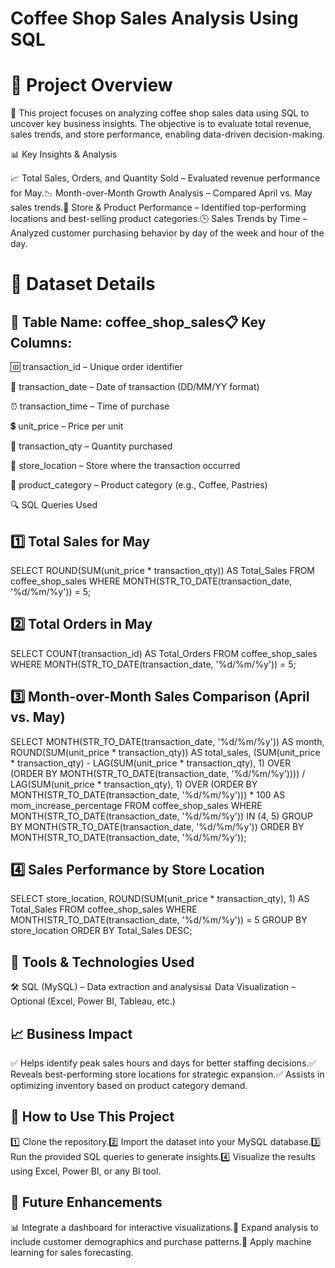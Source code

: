 #  Coffee Shop Sales Analysis Using SQL

# 📌 Project Overview

🚀 This project focuses on analyzing coffee shop sales data using SQL to uncover key business insights. The objective is to evaluate total revenue, sales trends, and store performance, enabling data-driven decision-making.

📊 Key Insights & Analysis

📈 Total Sales, Orders, and Quantity Sold – Evaluated revenue performance for May.📉 Month-over-Month Growth Analysis – Compared April vs. May sales trends.🏪 Store & Product Performance – Identified top-performing locations and best-selling product categories.🕒 Sales Trends by Time – Analyzed customer purchasing behavior by day of the week and hour of the day.

# 📂 Dataset Details

## 📌 Table Name: coffee_shop_sales📋 Key Columns:

🆔 transaction_id – Unique order identifier

📅 transaction_date – Date of transaction (DD/MM/YY format)

⏰ transaction_time – Time of purchase

💲 unit_price – Price per unit

🛒 transaction_qty – Quantity purchased

🏬 store_location – Store where the transaction occurred

🍩 product_category – Product category (e.g., Coffee, Pastries)

🔍 SQL Queries Used

## 1️⃣ Total Sales for May

SELECT ROUND(SUM(unit_price * transaction_qty)) AS Total_Sales
FROM coffee_shop_sales
WHERE MONTH(STR_TO_DATE(transaction_date, '%d/%m/%y')) = 5;

## 2️⃣ Total Orders in May

SELECT COUNT(transaction_id) AS Total_Orders
FROM coffee_shop_sales
WHERE MONTH(STR_TO_DATE(transaction_date, '%d/%m/%y')) = 5;

## 3️⃣ Month-over-Month Sales Comparison (April vs. May)

SELECT
    MONTH(STR_TO_DATE(transaction_date, '%d/%m/%y')) AS month,
    ROUND(SUM(unit_price * transaction_qty)) AS total_sales,
    (SUM(unit_price * transaction_qty) - LAG(SUM(unit_price * transaction_qty), 1)
    OVER (ORDER BY MONTH(STR_TO_DATE(transaction_date, '%d/%m/%y'))))
    / LAG(SUM(unit_price * transaction_qty), 1)
    OVER (ORDER BY MONTH(STR_TO_DATE(transaction_date, '%d/%m/%y'))) * 100 AS mom_increase_percentage
FROM
    coffee_shop_sales
WHERE
    MONTH(STR_TO_DATE(transaction_date, '%d/%m/%y')) IN (4, 5)
GROUP BY
    MONTH(STR_TO_DATE(transaction_date, '%d/%m/%y'))
ORDER BY
    MONTH(STR_TO_DATE(transaction_date, '%d/%m/%y'));

## 4️⃣ Sales Performance by Store Location

SELECT
    store_location,
    ROUND(SUM(unit_price * transaction_qty), 1) AS Total_Sales
FROM coffee_shop_sales
WHERE MONTH(STR_TO_DATE(transaction_date, '%d/%m/%y')) = 5
GROUP BY store_location
ORDER BY Total_Sales DESC;

## 🚀 Tools & Technologies Used

🛠 SQL (MySQL) – Data extraction and analysis📊 Data Visualization – Optional (Excel, Power BI, Tableau, etc.)

## 📈 Business Impact

✅ Helps identify peak sales hours and days for better staffing decisions.✅ Reveals best-performing store locations for strategic expansion.✅ Assists in optimizing inventory based on product category demand.

## 📎 How to Use This Project

1️⃣ Clone the repository.2️⃣ Import the dataset into your MySQL database.3️⃣ Run the provided SQL queries to generate insights.4️⃣ Visualize the results using Excel, Power BI, or any BI tool.

## 🎯 Future Enhancements

📊 Integrate a dashboard for interactive visualizations.📌 Expand analysis to include customer demographics and purchase patterns.🔮 Apply machine learning for sales forecasting.
